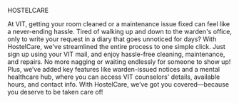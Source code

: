 HOSTELCARE

At VIT, getting your room cleaned or a maintenance issue fixed can feel like a never-ending hassle. Tired of walking up and down to the warden's office, only to write your request in a diary that goes unnoticed for days? With HostelCare, we've streamlined the entire process to one simple click. Just sign up using your VIT mail, and enjoy hassle-free cleaning, maintenance, and repairs. No more nagging or waiting endlessly for someone to show up! Plus, we’ve added key features like warden-issued notices and a mental healthcare hub, where you can access VIT counselors' details, available hours, and contact info. With HostelCare, we’ve got you covered—because you deserve to be taken care of!




